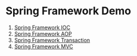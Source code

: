 # Spring Framework Demo

1. [Spring Framework IOC]()
2. [Spring Framework AOP]()
3. [Spring Framework Transaction]()
4. [Spring Framework MVC]()

